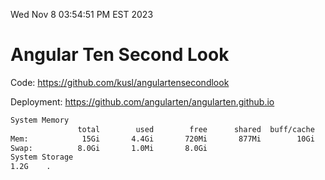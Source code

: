 Wed Nov  8 03:54:51 PM EST 2023

# Angular Ten Second Look

Code: https://github.com/kusl/angulartensecondlook

Deployment: https://github.com/angularten/angularten.github.io

```bash
System Memory
               total        used        free      shared  buff/cache   available
Mem:            15Gi       4.4Gi       720Mi       877Mi        10Gi       9.6Gi
Swap:          8.0Gi       1.0Mi       8.0Gi
System Storage
1.2G	.
```
